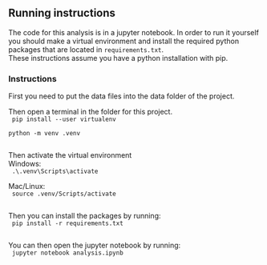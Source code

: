 
## Running instructions

The code for this analysis is in a jupyter notebook. In order to run it yourself you should make a virtual environment and install the required python packages that are located in `requirements.txt`.\
These instructions assume you have a python installation with pip.

### Instructions

First you need to put the data files into the data folder of the project.

Then open a terminal in the folder for this project.\
<code>
pip install --user virtualenv \
python -m venv .venv \
</code>

Then activate the virtual environment \
Windows:\
<code>
.\\.venv\\Scripts\\activate \
</code>
Mac/Linux:\
<code>
source .venv/Scripts/activate \
</code>

Then you can install the packages by running: \
<code>
pip install -r requirements.txt \
</code>

You can then open the jupyter notebook by running:\
<code>
jupyter notebook analysis.ipynb \
</code>